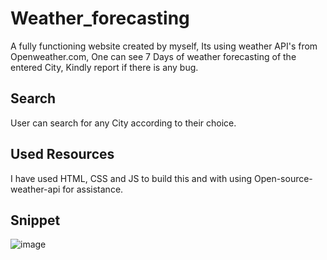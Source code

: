 # Weather_forecasting
A fully functioning website created by myself, Its using weather API's from Openweather.com, One can see 7 Days of weather forecasting of the entered City, Kindly report if there is any bug.

## Search
User can search for any City according to their choice.

## Used Resources
I have used HTML, CSS and JS to build this and with using Open-source-weather-api for assistance.
## Snippet
![image](https://user-images.githubusercontent.com/65751330/171204148-0d28eb73-0e13-4c09-96a5-29976e0baaf5.png)

